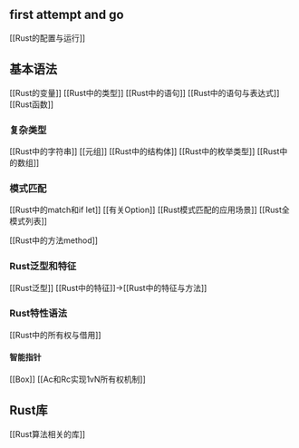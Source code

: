 
## first attempt and go
[[Rust的配置与运行]]

## 基本语法
[[Rust的变量]]
[[Rust中的类型]]
[[Rust中的语句]]
[[Rust中的语句与表达式]]
[[Rust函数]]
### 复杂类型
[[Rust中的字符串]]
[[元组]]
[[Rust中的结构体]]
[[Rust中的枚举类型]]
[[Rust中的数组]]

### 模式匹配
[[Rust中的match和if let]]
[[有关Option]]
[[Rust模式匹配的应用场景]]
[[Rust全模式列表]]

[[Rust中的方法method]]

### Rust泛型和特征
[[Rust泛型]]
[[Rust中的特征]]->[[Rust中的特征与方法]]
### Rust特性语法
[[Rust中的所有权与借用]]

#### 智能指针
[[Box]]
[[Ac和Rc实现1vN所有权机制]]

## Rust库
[[Rust算法相关的库]]
